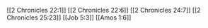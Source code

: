 [[2 Chronicles 22:1]]
[[2 Chronicles 22:6]]
[[2 Chronicles 24:7]]
[[2 Chronicles 25:23]]
[[Job 5:3]]
[[Amos 1:6]]
